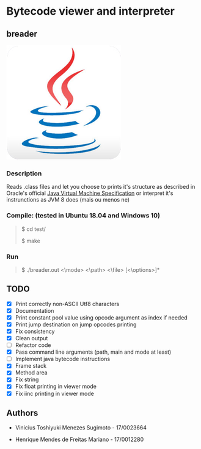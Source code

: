 # Bytecode viewer and interpreter

## breader

![Java 8 Logo](./.javasrc/javalogo.jpg "Java Logo")

### Description

Reads .class files and let you choose to prints it's structure as described in Oracle's official [Java Virtual Machine Specification](https://docs.oracle.com/javase/specs/jvms/se7/html/jvms-4.html "Documentation") or interpret it's instrunctions as JVM 8 does (mais ou menos ne)

### Compile: (tested in Ubuntu 18.04 and Windows 10)

>$ cd test/
>
>$ make

### Run

>$ ./breader.out <\mode> <\path> <\file> [<\options>]*

## TODO

- [x] Print correctly non-ASCII Utf8 characters
- [X] Documentation
- [x] Print constant pool value using opcode argument as index if needed
- [x] Print jump destination on jump opcodes printing
- [x] Fix consistency
- [x] Clean output
- [ ] Refactor code
- [x] Pass command line arguments (path, main and mode at least)
- [ ] Implement java bytecode instructions
- [x] Frame stack
- [x] Method area
- [x] Fix string
- [x] Fix float printing in viewer mode
- [x] Fix iinc printing in viewer mode

## Authors

- Vinicius Toshiyuki Menezes Sugimoto - 17/0023664

- Henrique Mendes de Freitas Mariano - 17/0012280
